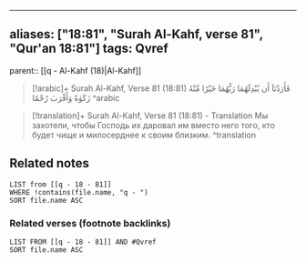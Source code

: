 
---
aliases: ["18:81", "Surah Al-Kahf, verse 81", "Qur'an 18:81"]
tags: Qvref
---

parent:: [[q - Al-Kahf (18)|Al-Kahf]]

> [!arabic]+ Surah Al-Kahf, Verse 81 (18:81)
> <span class="quran-arabic">فَأَرَدْنَآ أَن يُبْدِلَهُمَا رَبُّهُمَا خَيْرًا مِّنْهُ زَكَوٰةً وَأَقْرَبَ رُحْمًا</span>
^arabic

> [!translation]+ Surah Al-Kahf, Verse 81 (18:81) - Translation
> Мы захотели, чтобы Господь их даровал им вместо него того, кто будет чище и милосерднее к своим близким.
^translation



## Related notes
```dataview
LIST from [[q - 18 - 81]]
WHERE !contains(file.name, "q - ")
SORT file.name ASC
```

### Related verses (footnote backlinks)
```dataview
LIST FROM [[q - 18 - 81]] AND #Qvref
SORT file.name ASC
```

